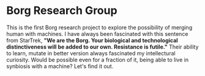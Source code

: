 # Borg Research Group
This is the first Borg research project to explore the possibility of merging human with machines. 
I have always been fascinated with this sentence from StarTrek,
**"We are the Borg. Your biological and technological distinctiveness will be added to our own. Resistance is futile."**
Their ability to learn, mutate in better version always fascinated my intellectural curiosity. Would be possible even for a fraction of it, being able to live in synbiosis with a machine? Let's find it out.
